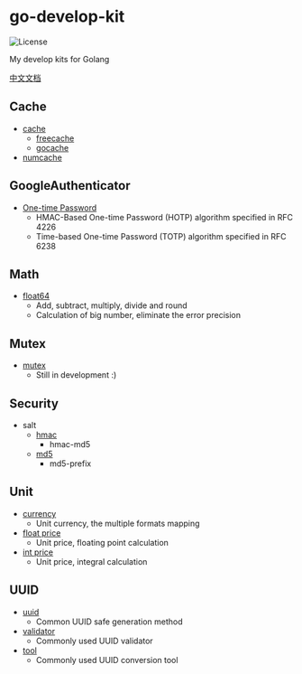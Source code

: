 # go-develop-kit
![License](https://img.shields.io/badge/license-MIT-green.svg)

My develop kits for Golang

[中文文档](https://github.com/WindomZ/go-develop-kit/blob/master/README_Ch-zh.md#readme)

## Cache
* [cache](https://github.com/WindomZ/go-develop-kit/tree/master/cache)
    * [freecache](https://github.com/WindomZ/go-develop-kit/tree/master/cache/freecache)
    * [gocache](https://github.com/WindomZ/go-develop-kit/tree/master/cache/gocache)
* [numcache](https://github.com/WindomZ/go-develop-kit/tree/master/cache/numcache)

## GoogleAuthenticator
* [One-time Password](https://github.com/WindomZ/go-develop-kit/tree/master/googleauth/otp)
    * HMAC-Based One-time Password (HOTP) algorithm specified in RFC 4226
    * Time-based One-time Password (TOTP) algorithm specified in RFC 6238

## Math
* [float64](https://github.com/WindomZ/go-develop-kit/blob/master/math/float.go)
    * Add, subtract, multiply, divide and round
    * Calculation of big number, eliminate the error precision

## Mutex
* [mutex](https://github.com/WindomZ/go-develop-kit/blob/master/mutex/mutex.go)
    * Still in development :)

## Security
* salt
    * [hmac](https://github.com/WindomZ/go-develop-kit/blob/master/security/salt/hmac.go)
        * hmac-md5
    * [md5](https://github.com/WindomZ/go-develop-kit/blob/master/security/salt/md5.go)
        * md5-prefix

## Unit
* [currency](https://github.com/WindomZ/go-develop-kit/blob/master/unit/currency.go)
    * Unit currency, the multiple formats mapping
* [float price](https://github.com/WindomZ/go-develop-kit/blob/master/unit/float_price.go)
    * Unit price, floating point calculation
* [int price](https://github.com/WindomZ/go-develop-kit/blob/master/unit/int_price.go)
    * Unit price, integral calculation

## UUID
* [uuid](https://github.com/WindomZ/go-develop-kit/blob/master/uuid/uuid.go)
    * Common UUID safe generation method
* [validator](https://github.com/WindomZ/go-develop-kit/blob/master/uuid/validator.go)
    * Commonly used UUID validator
* [tool](https://github.com/WindomZ/go-develop-kit/blob/master/uuid/tool.go)
    * Commonly used UUID conversion tool
